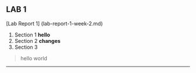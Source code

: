 ## LAB 1
[Lab Report 1] (lab-report-1-week-2.md)
1. Section 1
**hello**
2. Section 2
**changes**
3. Section 3
>hello world
***

